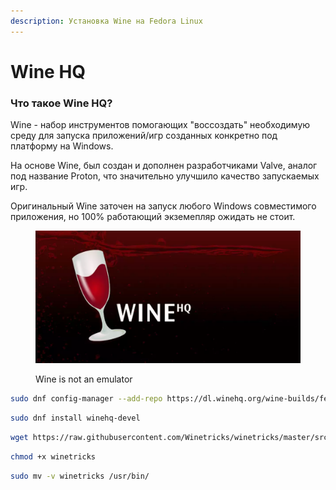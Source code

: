 ```yaml
---
description: Установка Wine на Fedora Linux
---
```


# Wine HQ

### **Что такое Wine HQ?**

Wine - набор инструментов помогающих "воссоздать" необходимую среду для запуска приложений/игр созданных конкретно под платформу на Windows.

На основе Wine, был создан и дополнен разработчиками Valve, аналог под название Proton, что значительно улучшило качество запускаемых игр.

Оригинальный Wine заточен на запуск любого Windows совместимого приложения, но 100% работающий экземепляр ожидать не стоит.

<figure><img src="../../.gitbook/assets/wine-hq.webp" alt="wine hq fedora linux"><figcaption><p>Wine is not an emulator</p></figcaption></figure>

```bash
sudo dnf config-manager --add-repo https://dl.winehq.org/wine-builds/fedora/37/winehq.repo
```

```bash
sudo dnf install winehq-devel
```

```bash
wget https://raw.githubusercontent.com/Winetricks/winetricks/master/src/winetricks
```

```bash
chmod +x winetricks
```

```bash
sudo mv -v winetricks /usr/bin/
```
